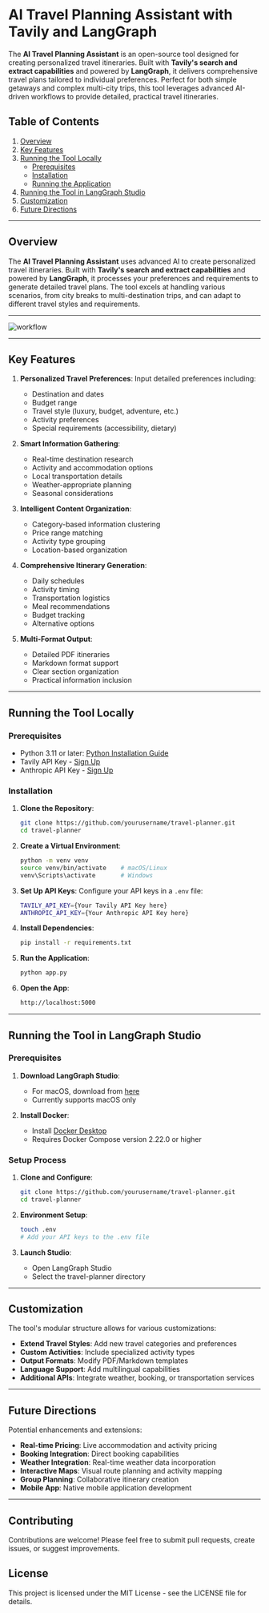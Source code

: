 
# AI Travel Planning Assistant with Tavily and LangGraph

The **AI Travel Planning Assistant** is an open-source tool designed for creating personalized travel itineraries. Built with **Tavily's search and extract capabilities** and powered by **LangGraph**, it delivers comprehensive travel plans tailored to individual preferences. Perfect for both simple getaways and complex multi-city trips, this tool leverages advanced AI-driven workflows to provide detailed, practical travel itineraries.

## Table of Contents
1. [Overview](#overview)
2. [Key Features](#key-features)
3. [Running the Tool Locally](#running-the-tool-locally)
   - [Prerequisites](#prerequisites)
   - [Installation](#installation)
   - [Running the Application](#running-the-application)
4. [Running the Tool in LangGraph Studio](#running-the-tool-in-langgraph-studio)
5. [Customization](#customization)
6. [Future Directions](#future-directions)

---

## Overview

The **AI Travel Planning Assistant** uses advanced AI to create personalized travel itineraries. Built with **Tavily's search and extract capabilities** and powered by **LangGraph**, it processes your preferences and requirements to generate detailed travel plans. The tool excels at handling various scenarios, from city breaks to multi-destination trips, and can adapt to different travel styles and requirements.

---
![workflow](https://i.imgur.com/92E2kcj.jpeg)

---

## Key Features

1. **Personalized Travel Preferences**: Input detailed preferences including:
   - Destination and dates
   - Budget range
   - Travel style (luxury, budget, adventure, etc.)
   - Activity preferences
   - Special requirements (accessibility, dietary)

2. **Smart Information Gathering**: 
   - Real-time destination research
   - Activity and accommodation options
   - Local transportation details
   - Weather-appropriate planning
   - Seasonal considerations

3. **Intelligent Content Organization**:
   - Category-based information clustering
   - Price range matching
   - Activity type grouping
   - Location-based organization

4. **Comprehensive Itinerary Generation**:
   - Daily schedules
   - Activity timing
   - Transportation logistics
   - Meal recommendations
   - Budget tracking
   - Alternative options

5. **Multi-Format Output**:
   - Detailed PDF itineraries
   - Markdown format support
   - Clear section organization
   - Practical information inclusion

---

## Running the Tool Locally

### Prerequisites

- Python 3.11 or later: [Python Installation Guide](https://www.tutorialsteacher.com/python/install-python)
- Tavily API Key - [Sign Up](https://tavily.com/)
- Anthropic API Key - [Sign Up](https://console.anthropic.com/settings/keys)

### Installation

1. **Clone the Repository**:
   ```bash
   git clone https://github.com/yourusername/travel-planner.git
   cd travel-planner
   ```

2. **Create a Virtual Environment**:
   ```bash
   python -m venv venv
   source venv/bin/activate    # macOS/Linux
   venv\Scripts\activate       # Windows
   ```

3. **Set Up API Keys**:
   Configure your API keys in a `.env` file:
   ```bash
   TAVILY_API_KEY={Your Tavily API Key here}
   ANTHROPIC_API_KEY={Your Anthropic API Key here}
   ```

4. **Install Dependencies**:
   ```bash
   pip install -r requirements.txt
   ```

5. **Run the Application**:
   ```bash
   python app.py
   ```

6. **Open the App**:
   ```bash
   http://localhost:5000
   ```

---

## Running the Tool in LangGraph Studio

### Prerequisites

1. **Download LangGraph Studio**:
   - For macOS, download from [here](https://langgraph-studio.vercel.app/api/mac/latest)
   - Currently supports macOS only

2. **Install Docker**:
   - Install [Docker Desktop](https://docs.docker.com/engine/install/)
   - Requires Docker Compose version 2.22.0 or higher

### Setup Process

1. **Clone and Configure**:
   ```bash
   git clone https://github.com/yourusername/travel-planner.git
   cd travel-planner
   ```

2. **Environment Setup**:
   ```bash
   touch .env
   # Add your API keys to the .env file
   ```

3. **Launch Studio**:
   - Open LangGraph Studio
   - Select the travel-planner directory

---

## Customization

The tool's modular structure allows for various customizations:

- **Extend Travel Styles**: Add new travel categories and preferences
- **Custom Activities**: Include specialized activity types
- **Output Formats**: Modify PDF/Markdown templates
- **Language Support**: Add multilingual capabilities
- **Additional APIs**: Integrate weather, booking, or transportation services

---

## Future Directions

Potential enhancements and extensions:

- **Real-time Pricing**: Live accommodation and activity pricing
- **Booking Integration**: Direct booking capabilities
- **Weather Integration**: Real-time weather data incorporation
- **Interactive Maps**: Visual route planning and activity mapping
- **Group Planning**: Collaborative itinerary creation
- **Mobile App**: Native mobile application development

---

## Contributing

Contributions are welcome! Please feel free to submit pull requests, create issues, or suggest improvements.

## License

This project is licensed under the MIT License - see the LICENSE file for details.


